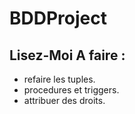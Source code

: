 # BDDProject
Lisez-Moi
A faire :
-----------
  * refaire les tuples.
  * procedures et triggers.
  * attribuer des droits.
